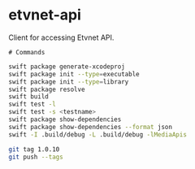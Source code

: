 # etvnet-api

Client for accessing Etvnet API.

    # Commands
    
```sh
swift package generate-xcodeproj
swift package init --type=executable
swift package init --type=library
swift package resolve
swift build
swift test -l
swift test -s <testname>
swift package show-dependencies
swift package show-dependencies --format json
swift -I .build/debug -L .build/debug -lMediaApis
```

```bash
git tag 1.0.10
git push --tags
```

  
